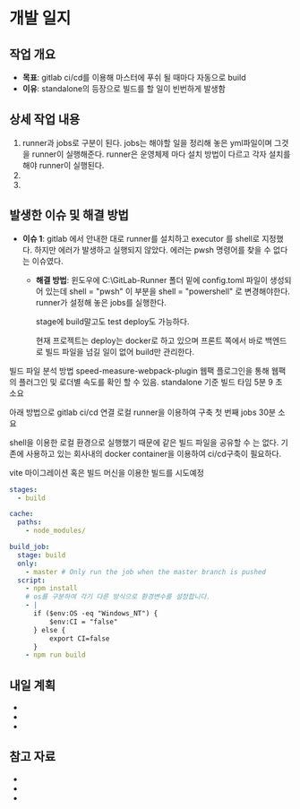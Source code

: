 # 개발 일지

## 작업 개요

- **목표**:
  gitlab ci/cd를 이용해 마스터에 푸쉬 될 때마다 자동으로 build
- **이유**:
  standalone의 등장으로 빌드를 할 일이 빈번하게 발생함

## 상세 작업 내용

1. runner과 jobs로 구분이 된다. jobs는 해야할 일을 정리해 놓은 yml파일이며 그것을 runner이 실행해준다. runner은 운영체제 마다 설치 방법이 다르고 각자 설치를 해야 runner이 실행된다.
2.
3.

## 발생한 이슈 및 해결 방법

- **이슈 1**:
  gitlab 에서 안내한 대로 runner를 설치하고 executor 를 shell로 지정했다. 하지만 에러가 발생하고 실행되지 않았다. 에러는 pwsh 명령어를 찾을 수 없다는 이슈였다.

  - **해결 방법**:
    윈도우에 C:\GitLab-Runner 폴더 밑에 config.toml 파일이 생성되어 있는데 shell = "pwsh" 이 부분을 shell = "powershell" 로 변경해야한다.
    runner가 설정해 놓은 jobs를 실행한다.

    stage에 build말고도 test deploy도 가능하다.

    현재 프로젝트는 deploy는 docker로 하고 있으며 프론트 쪽에서 바로 백엔드로 빌드 파일을 넘길 일이 없어 build만 관리한다.

빌드 파일 분석 방법
speed-measure-webpack-plugin 웹팩 플로그인을 통해 웹팩의 플러그인 및 로더별 속도를 확인 할 수 있음.
standalone 기준 빌드 타임 5분 9 초 소요

아래 방법으로 gitlab ci/cd 연결
로컬 runner을 이용하여 구축
첫 번째 jobs 30분 소요

shell을 이용한 로컬 환경으로 실행했기 때문에 같은 빌드 파일을 공유할 수 는 없다. 기존에 사용하고 있는 회사내의 docker container을 이용하여 ci/cd구축이 필요하다.

vite 마이그레이션 혹은 빌드 머신을 이용한 빌드를 시도예정

```yml
stages:
  - build

cache:
  paths:
    - node_modules/

build_job:
  stage: build
  only:
    - master # Only run the job when the master branch is pushed
  script:
    - npm install
    # os를 구분하여 각기 다른 방식으로 환경변수를 설정합니다.
    - |
      if ($env:OS -eq "Windows_NT") {
          $env:CI = "false"
      } else {
          export CI=false
      }
    - npm run build
```

## 내일 계획

-
-
-

## 참고 자료

-
-
-
